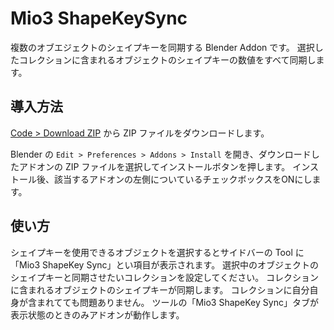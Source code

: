 # Mio3 ShapeKeySync

複数のオブエジェクトのシェイプキーを同期する Blender Addon です。
選択したコレクションに含まれるオブジェクトのシェイプキーの数値をすべて同期します。

## 導入方法

[Code > Download ZIP](https://github.com/mio3io/Mio3ShapekeySync/archive/master.zip) から ZIP ファイルをダウンロードします。

Blender の `Edit > Preferences > Addons > Install` を開き、ダウンロードしたアドオンの ZIP ファイルを選択してインストールボタンを押します。
インストール後、該当するアドオンの左側についているチェックボックスをONにします。

## 使い方

シェイプキーを使用できるオブジェクトを選択するとサイドバーの Tool に「Mio3 ShapeKey Sync」とい項目が表示されます。
選択中のオブジェクトのシェイプキーと同期させたいコレクションを設定してください。
コレクションに含まれるオブジェクトのシェイプキーが同期します。
コレクションに自分自身が含まれてても問題ありません。
ツールの「Mio3 ShapeKey Sync」タブが表示状態のときのみアドオンが動作します。